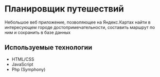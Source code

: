 # Планировщик путешествий

Небольшое веб приложение, позволяющее на Яндекс.Картах найти в интересующем городе достопримечательности,
составить маршрут по ним и сохранить в базе данных

## Используемые технологии
 - HTML/CSS
 - JavaScript
 - Php (Symphony)
